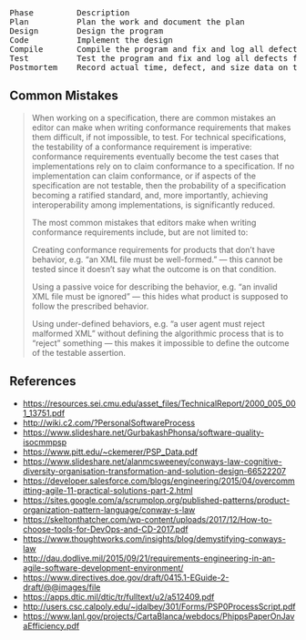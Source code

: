 <pre>
Phase         Description
Plan          Plan the work and document the plan
Design        Design the program
Code          Implement the design
Compile       Compile the program and fix and log all defects found
Test          Test the program and fix and log all defects found
Postmortem    Record actual time, defect, and size data on the plan
</pre>

## Common Mistakes
<blockquote>
When working on a specification, there are common mistakes an editor can make when writing conformance requirements that makes them difficult, if not impossible, to test. For technical specifications, the testability of a conformance requirement is imperative: conformance requirements eventually become the test cases that implementations rely on to claim conformance to a specification. If no implementation can claim conformance, or if aspects of the specification are not testable, then the probability of a specification becoming a ratified standard, and, more importantly, achieving interoperability among implementations, is significantly reduced.

The most common mistakes that editors make when writing conformance requirements include, but are not limited to:

Creating conformance requirements for products that don’t have behavior, e.g. “an XML file must be well-formed.” — this cannot be tested since it doesn’t say what the outcome is on that condition.

Using a passive voice for describing the behavior, e.g. “an invalid XML file must be ignored” — this hides what product is supposed to follow the prescribed behavior.

Using under-defined behaviors, e.g. “a user agent must reject malformed XML” without defining the algorithmic process that is to “reject” something — this makes it impossible to define the outcome of the testable assertion.
</blockquote>

## References
* https://resources.sei.cmu.edu/asset_files/TechnicalReport/2000_005_001_13751.pdf
* http://wiki.c2.com/?PersonalSoftwareProcess
* https://www.slideshare.net/GurbakashPhonsa/software-quality-isocmmpsp
* https://www.pitt.edu/~ckemerer/PSP_Data.pdf
* https://www.slideshare.net/alanmcsweeney/conways-law-cognitive-diversity-organisation-transformation-and-solution-design-66522207
* https://developer.salesforce.com/blogs/engineering/2015/04/overcommitting-agile-11-practical-solutions-part-2.html
* https://sites.google.com/a/scrumplop.org/published-patterns/product-organization-pattern-language/conway-s-law
* https://skeltonthatcher.com/wp-content/uploads/2017/12/How-to-choose-tools-for-DevOps-and-CD-2017.pdf
* https://www.thoughtworks.com/insights/blog/demystifying-conways-law
* http://dau.dodlive.mil/2015/09/21/requirements-engineering-in-an-agile-software-development-environment/
* https://www.directives.doe.gov/draft/0415.1-EGuide-2-draft/@@images/file
* https://apps.dtic.mil/dtic/tr/fulltext/u2/a512409.pdf
* http://users.csc.calpoly.edu/~jdalbey/301/Forms/PSP0ProcessScript.pdf
* https://www.lanl.gov/projects/CartaBlanca/webdocs/PhippsPaperOnJavaEfficiency.pdf
